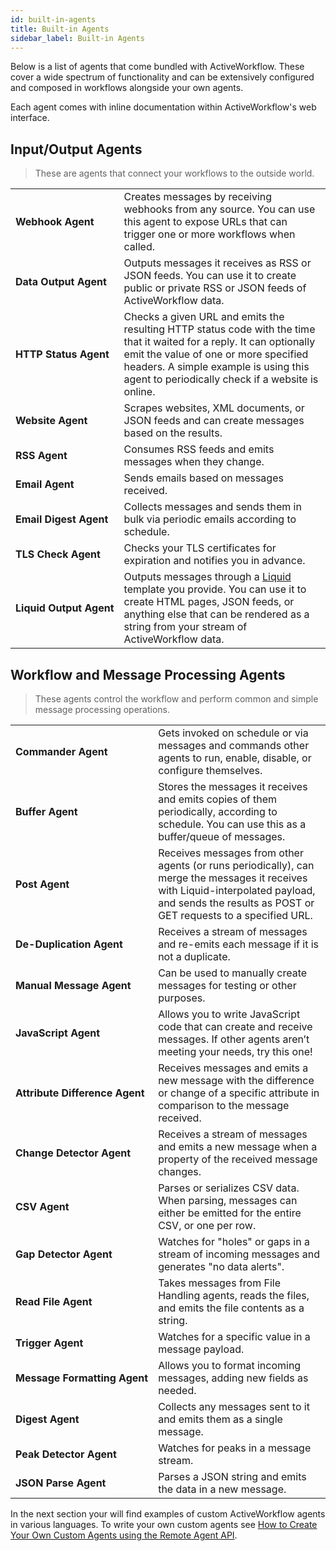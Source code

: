 ```yaml
---
id: built-in-agents
title: Built-in Agents
sidebar_label: Built-in Agents
---
```


Below is a list of agents that come bundled with ActiveWorkflow. These cover a wide spectrum of functionality and can be extensively configured and composed in workflows alongside your own agents.

Each agent comes with inline documentation within ActiveWorkflow's web interface.

## Input/Output Agents

> These are agents that connect your workflows to the outside world.

<table>
  <tr>
    <td><strong>Webhook&nbsp;Agent</strong></td>
    <td>
      Creates messages by receiving webhooks from any source. You can use this agent to expose URLs that can trigger one or more workflows when called.
    </td>
  </tr>
  <tr>
    <td><strong>Data&nbsp;Output&nbsp;Agent</strong></td>
    <td>
      Outputs messages it receives as RSS or JSON feeds. You can use it to create public or private RSS or JSON feeds of ActiveWorkflow data.
    </td>
  </tr>
  <tr>
    <td><strong>HTTP&nbsp;Status&nbsp;Agent</strong></td>
    <td>
      Checks a given URL and emits the resulting HTTP status code with the time that it waited for a reply. It can optionally emit the value of one or more specified headers. A simple example is using this agent to periodically check if a website is online.
    </td>
  </tr>
  <tr>
    <td><strong>Website Agent</strong></td>
    <td>Scrapes websites, XML documents, or JSON feeds and can create messages based on the results.</td>
  </tr>
  <tr>
    <td><strong>RSS Agent</strong></td>
    <td>Consumes RSS feeds and emits messages when they change.</td>
  </tr>
  <tr>
    <td><strong>Email Agent</strong></td>
    <td>Sends emails based on messages received.</td>
  </tr>
  <tr>
    <td><strong>Email&nbsp;Digest&nbsp;Agent</strong></td>
    <td>Collects messages and sends them in bulk via periodic emails according to schedule.</td>
  </tr>
  <tr>
    <td><strong>TLS Check Agent</strong></td>
    <td>
      Checks your TLS certificates for expiration and notifies you in advance.
    </td>
  </tr>
  <tr>
    <td><strong>Liquid&nbsp;Output&nbsp;Agent</strong></td>
    <td>
      Outputs messages through a <a href="https://shopify.github.io/liquid/">Liquid</a> template you provide. You can use it to create HTML pages, JSON feeds, or anything else that can be rendered as a string from your stream of ActiveWorkflow data.
    </td>
  </tr>
</table>

## Workflow and Message Processing Agents

> These agents control the workflow and perform common and simple message processing operations.

<table>
  <tr>
    <td><strong>Commander&nbsp;Agent</strong></td>
    <td>
      Gets invoked on schedule or via messages and commands other agents to run, enable, disable, or configure themselves.
    </td>
  </tr>
  <tr>
    <td><strong>Buffer Agent</strong></td>
    <td>
      Stores the messages it receives and emits copies of them periodically, according to schedule. You can use this as a buffer/queue of messages.
    </td>
  </tr>
  <tr>
    <td><strong>Post Agent</strong></td>
    <td>
      Receives messages from other agents (or runs periodically), can merge the messages it receives with Liquid-interpolated payload, and sends the results as POST or GET requests to a specified URL.
    </td>
  </tr>
  <tr>
    <td><strong>De-Duplication Agent</strong></td>
    <td>Receives a stream of messages and re-emits each message if it is not a duplicate.</td>
  </tr>
  <tr>
    <td><strong>Manual&nbsp;Message&nbsp;Agent</strong></td>
    <td>Can be used to manually create messages for testing or other purposes.</td>
  </tr>
  <tr>
    <td><strong>JavaScript Agent</strong></td>
    <td>
      Allows you to write JavaScript code that can create and receive messages. If other agents aren’t meeting your needs, try this one!
    </td>
  </tr>
  <tr>
    <td><strong>Attribute&nbsp;Difference&nbsp;Agent</strong></td>
    <td>
      Receives messages and emits a new message with the difference or change of a specific attribute in comparison to the message received.
    </td>
  </tr>
  <tr>
    <td><strong>Change Detector Agent</strong></td>
    <td>
      Receives a stream of messages and emits a new message when a property of the received message changes.
    </td>
  </tr>
  <tr>
    <td><strong>CSV Agent</strong></td>
    <td>
      Parses or serializes CSV data. When parsing, messages can either be emitted for the entire CSV, or one per row.
    </td>
  </tr>
  <tr>
    <td><strong>Gap Detector Agent</strong></td>
    <td>
      Watches for "holes" or gaps in a stream of incoming messages and generates "no data alerts".
    </td>
  </tr>
  <tr>
    <td><strong>Read File Agent</strong></td>
    <td>Takes messages from File Handling agents, reads the files, and emits the file contents as a string.</td>
  </tr>
  <tr>
    <td><strong>Trigger Agent</strong></td>
    <td>Watches for a specific value in a message payload.</td>
  </tr>
  <tr>
    <td><strong>Message&nbsp;Formatting&nbsp;Agent</strong></td>
    <td>Allows you to format incoming messages, adding new fields as needed.</td>
  </tr>
  <tr>
    <td><strong>Digest Agent</strong></td>
    <td>Collects any messages sent to it and emits them as a single message.</td>
  </tr>
  <tr>
    <td><strong>Peak Detector Agent</strong></td>
    <td>Watches for peaks in a message stream.</td>
  </tr>
  <tr>
    <td><strong>JSON Parse Agent</strong></td>
    <td>Parses a JSON string and emits the data in a new message.</td>
  </tr>
</table>

In the next section your will find examples of custom ActiveWorkflow agents in various languages. To write your own custom agents see [How to Create Your Own Custom Agents using the Remote Agent API](remote-agent-api).
